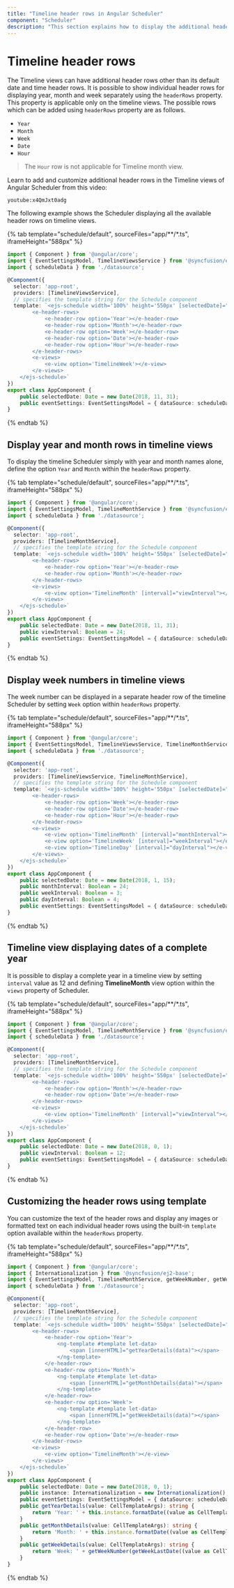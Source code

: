 ```yaml
---
title: "Timeline header rows in Angular Scheduler"
component: "Scheduler"
description: "This section explains how to display the additional header rows on timeline view of Scheduler."
---
```


# Timeline header rows

The Timeline views can have additional header rows other than its default date and time header rows. It is possible to show individual header rows for displaying year, month and week separately using the `headerRows` property. This property is applicable only on the timeline views. The possible rows which can be added using `headerRows` property are as follows.

* `Year`
* `Month`
* `Week`
* `Date`
* `Hour`

> The `Hour` row is not applicable for Timeline month view.

Learn to add and customize additional header rows in the Timeline views of Angular Scheduler from this video:

`youtube:x4QmJxt0adg`

The following example shows the Scheduler displaying all the available header rows on timeline views.

{% tab template="schedule/default", sourceFiles="app/**/*.ts", iframeHeight="588px" %}

```typescript
import { Component } from '@angular/core';
import { EventSettingsModel, TimelineViewsService } from '@syncfusion/ej2-angular-schedule';
import { scheduleData } from './datasource';

@Component({
  selector: 'app-root',
  providers: [TimelineViewsService],
  // specifies the template string for the Schedule component
  template: `<ejs-schedule width='100%' height='550px' [selectedDate]="selectedDate" [eventSettings]="eventSettings" startHour='09:00' endHour='18:00'>
        <e-header-rows>
            <e-header-row option='Year'></e-header-row>
            <e-header-row option='Month'></e-header-row>
            <e-header-row option='Week'></e-header-row>
            <e-header-row option='Date'></e-header-row>
            <e-header-row option='Hour'></e-header-row>
        </e-header-rows>
        <e-views>
            <e-view option='TimelineWeek'></e-view>
        </e-views>
    </ejs-schedule>`
})
export class AppComponent {
    public selectedDate: Date = new Date(2018, 11, 31);
    public eventSettings: EventSettingsModel = { dataSource: scheduleData };
}
```

{% endtab %}

## Display year and month rows in timeline views

To display the timeline Scheduler simply with year and month names alone, define the option `Year` and `Month` within the `headerRows` property.

{% tab template="schedule/default", sourceFiles="app/**/*.ts", iframeHeight="588px" %}

```typescript
import { Component } from '@angular/core';
import { EventSettingsModel, TimelineMonthService } from '@syncfusion/ej2-angular-schedule';
import { scheduleData } from './datasource';

@Component({
  selector: 'app-root',
  providers: [TimelineMonthService],
  // specifies the template string for the Schedule component
  template: `<ejs-schedule width='100%' height='550px' [selectedDate]="selectedDate" [eventSettings]="eventSettings">
        <e-header-rows>
            <e-header-row option='Year'></e-header-row>
            <e-header-row option='Month'></e-header-row>
        </e-header-rows>
        <e-views>
            <e-view option='TimelineMonth' [interval]="viewInterval"></e-view>
        </e-views>
    </ejs-schedule>`
})
export class AppComponent {
    public selectedDate: Date = new Date(2018, 11, 31);
    public viewInterval: Boolean = 24;
    public eventSettings: EventSettingsModel = { dataSource: scheduleData };
}
```

{% endtab %}

## Display week numbers in timeline views

The week number can be displayed in a separate header row of the timeline Scheduler by setting `Week` option within `headerRows` property.

{% tab template="schedule/default", sourceFiles="app/**/*.ts", iframeHeight="588px" %}

```typescript
import { Component } from '@angular/core';
import { EventSettingsModel, TimelineViewsService, TimelineMonthService } from '@syncfusion/ej2-angular-schedule';
import { scheduleData } from './datasource';

@Component({
  selector: 'app-root',
  providers: [TimelineViewsService, TimelineMonthService],
  // specifies the template string for the Schedule component
  template: `<ejs-schedule width='100%' height='550px' [selectedDate]="selectedDate" [eventSettings]="eventSettings">
        <e-header-rows>
            <e-header-row option='Week'></e-header-row>
            <e-header-row option='Date'></e-header-row>
            <e-header-row option='Hour'></e-header-row>
        </e-header-rows>
        <e-views>
            <e-view option='TimelineMonth' [interval]="monthInterval"></e-view>
            <e-view option='TimelineWeek' [interval]="weekInterval"></e-view>
            <e-view option='TimelineDay' [interval]="dayInterval"></e-view>
        </e-views>
    </ejs-schedule>`
})
export class AppComponent {
    public selectedDate: Date = new Date(2018, 1, 15);
    public monthInterval: Boolean = 24;
    public weekInterval: Boolean = 3;
    public dayInterval: Boolean = 4;
    public eventSettings: EventSettingsModel = { dataSource: scheduleData };
}
```

{% endtab %}

## Timeline view displaying dates of a complete year

It is possible to display a complete year in a timeline view by setting `interval` value as 12 and defining **TimelineMonth** view option within the `views` property of Scheduler.

{% tab template="schedule/default", sourceFiles="app/**/*.ts", iframeHeight="588px" %}

```typescript
import { Component } from '@angular/core';
import { EventSettingsModel, TimelineMonthService } from '@syncfusion/ej2-angular-schedule';
import { scheduleData } from './datasource';

@Component({
  selector: 'app-root',
  providers: [TimelineMonthService],
  // specifies the template string for the Schedule component
  template: `<ejs-schedule width='100%' height='550px' [selectedDate]="selectedDate" [eventSettings]="eventSettings">
        <e-header-rows>
            <e-header-row option='Month'></e-header-row>
            <e-header-row option='Date'></e-header-row>
        </e-header-rows>
        <e-views>
            <e-view option='TimelineMonth' [interval]="viewInterval"></e-view>
        </e-views>
    </ejs-schedule>`
})
export class AppComponent {
    public selectedDate: Date = new Date(2018, 0, 1);
    public viewInterval: Boolean = 12;
    public eventSettings: EventSettingsModel = { dataSource: scheduleData };
}
```

{% endtab %}

## Customizing the header rows using template

You can customize the text of the header rows and display any images or formatted text on each individual header rows using the built-in `template` option available within the `headerRows` property.

{% tab template="schedule/default", sourceFiles="app/**/*.ts", iframeHeight="588px" %}

```typescript
import { Component } from '@angular/core';
import { Internationalization } from '@syncfusion/ej2-base';
import { EventSettingsModel, TimelineMonthService, getWeekNumber, getWeekLastDate, CellTemplateArgs } from '@syncfusion/ej2-angular-schedule';
import { scheduleData } from './datasource';

@Component({
  selector: 'app-root',
  providers: [TimelineMonthService],
  // specifies the template string for the Schedule component
  template: `<ejs-schedule width='100%' height='550px' [selectedDate]="selectedDate" [eventSettings]="eventSettings">
        <e-header-rows>
            <e-header-row option='Year'>
                <ng-template #template let-data>
                    <span [innerHTML]="getYearDetails(data)"></span>
                </ng-template>
            </e-header-row>
            <e-header-row option='Month'>
                <ng-template #template let-data>
                    <span [innerHTML]="getMonthDetails(data)"></span>
                </ng-template>
            </e-header-row>
            <e-header-row option='Week'>
                <ng-template #template let-data>
                    <span [innerHTML]="getWeekDetails(data)"></span>
                </ng-template>
            </e-header-row>
            <e-header-row option='Date'></e-header-row>
        </e-header-rows>
        <e-views>
            <e-view option='TimelineMonth'></e-view>
        </e-views>
    </ejs-schedule>`
})
export class AppComponent {
    public selectedDate: Date = new Date(2018, 0, 1);
    public instance: Internationalization = new Internationalization();
    public eventSettings: EventSettingsModel = { dataSource: scheduleData };
    public getYearDetails(value: CellTemplateArgs): string {
        return 'Year: ' + this.instance.formatDate((value as CellTemplateArgs).date, { skeleton: 'y' });
    }
    public getMonthDetails(value: CellTemplateArgs): string {
        return 'Month: ' + this.instance.formatDate((value as CellTemplateArgs).date, { skeleton: 'yMMM' });
    }
    public getWeekDetails(value: CellTemplateArgs): string {
        return 'Week: ' + getWeekNumber(getWeekLastDate((value as CellTemplateArgs).date, 0));
    }
}
```

{% endtab %}